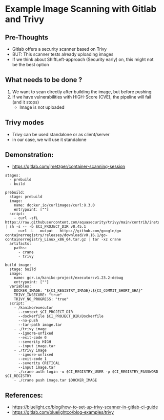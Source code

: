 # Example Image Scanning with Gitlab and Trivy

## Pre-Thoughts 

 * Gitlab offers a security scanner based on Trivy
 * BUT: This scanner tests already uploading images
 * If we think about ShiftLeft-approach (Security early) on, this might not be the best option

## What needs to be done ?

  1. We want to scan directly after building the image, but before pushing
  1. If we have vulnerabilities with HIGH-Score (CVE), the pipeline will fail (and it stops)
     * Image is not uploaded 

## Trivy modes 

  * Trivy can be used standalone or as client/server
  * in our case, we will use it standalone 

## Demonstration:

  * https://gitlab.com/jmetzger/container-scanning-session

```
stages:
  - prebuild
  - build

prebuild:
  stage: prebuild
  image:
    name: docker.io/curlimages/curl:8.3.0
    entrypoint: [""]
  script:
    - curl -sfL https://raw.githubusercontent.com/aquasecurity/trivy/main/contrib/install.sh | sh -s -- -b $CI_PROJECT_DIR v0.45.1
    - curl -L --output - https://github.com/google/go-containerregistry/releases/download/v0.16.1/go-containerregistry_Linux_x86_64.tar.gz | tar -xz crane
  artifacts:
    paths:
      - crane
      - trivy

build image:
  stage: build
  image:
    name: gcr.io/kaniko-project/executor:v1.23.2-debug
    entrypoint: [""]
  variables:
    DOCKER_IMAGE: "${CI_REGISTRY_IMAGE}:${CI_COMMIT_SHORT_SHA}"
    TRIVY_INSECURE: "true"
    TRIVY_NO_PROGRESS: "true"
  script:
    - /kaniko/executor
      --context $CI_PROJECT_DIR
      --dockerfile $CI_PROJECT_DIR/Dockerfile
      --no-push
      --tar-path image.tar
    - ./trivy image 
      --ignore-unfixed 
      --exit-code 0 
      --severity HIGH 
      --input image.tar
    - ./trivy image
      --ignore-unfixed
      --exit-code 1
      --severity CRITICAL
      --input image.tar
    - ./crane auth login -u $CI_REGISTRY_USER -p $CI_REGISTRY_PASSWORD $CI_REGISTRY
    - ./crane push image.tar $DOCKER_IMAGE

```



## References: 

  * https://bluelight.co/blog/how-to-set-up-trivy-scanner-in-gitlab-ci-guide
  * https://gitlab.com/bluelightco/blog-examples/trivy
  
